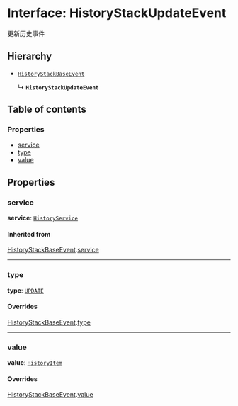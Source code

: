 # Interface: HistoryStackUpdateEvent

更新历史事件

## Hierarchy

* [`HistoryStackBaseEvent`](/auto-docs/fixed-layout-editor/interfaces/HistoryStackBaseEvent.md)

  ↳ **`HistoryStackUpdateEvent`**

## Table of contents

### Properties

* [service](/auto-docs/fixed-layout-editor/interfaces/HistoryStackUpdateEvent.md#service)
* [type](/auto-docs/fixed-layout-editor/interfaces/HistoryStackUpdateEvent.md#type)
* [value](/auto-docs/fixed-layout-editor/interfaces/HistoryStackUpdateEvent.md#value)

## Properties

### service

**service**: [`HistoryService`](/auto-docs/fixed-layout-editor/classes/HistoryService.md)

#### Inherited from

[HistoryStackBaseEvent](/auto-docs/fixed-layout-editor/interfaces/HistoryStackBaseEvent.md).[service](/auto-docs/fixed-layout-editor/interfaces/HistoryStackBaseEvent.md#service)

***

### type

**type**: [`UPDATE`](/auto-docs/fixed-layout-editor/enums/HistoryStackChangeType.md#update)

#### Overrides

[HistoryStackBaseEvent](/auto-docs/fixed-layout-editor/interfaces/HistoryStackBaseEvent.md).[type](/auto-docs/fixed-layout-editor/interfaces/HistoryStackBaseEvent.md#type)

***

### value

**value**: [`HistoryItem`](/auto-docs/fixed-layout-editor/interfaces/HistoryItem.md)

#### Overrides

[HistoryStackBaseEvent](/auto-docs/fixed-layout-editor/interfaces/HistoryStackBaseEvent.md).[value](/auto-docs/fixed-layout-editor/interfaces/HistoryStackBaseEvent.md#value)
